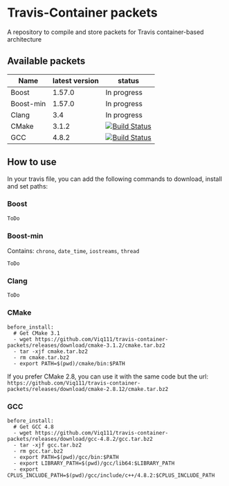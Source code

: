 # Travis-Container packets
A repository to compile and store packets for Travis container-based architecture

## Available packets

| Name | latest version | status |
| ---- | ------------ | ------ |
| Boost | 1.57.0 | In progress |
| Boost-min | 1.57.0 | In progress |
| Clang | 3.4 | In progress |
| CMake | 3.1.2 | [![Build Status](https://travis-ci.org/Viq111/travis-container-packets.svg?branch=cmake-3)](https://travis-ci.org/Viq111/travis-container-packets) |
| GCC | 4.8.2 | [![Build Status](https://travis-ci.org/Viq111/travis-container-packets.svg?branch=gcc-4.8)](https://travis-ci.org/Viq111/travis-container-packets) |


## How to use

In your travis file, you can add the following commands to download, install and set paths:

### Boost

```
ToDo
```

### Boost-min

Contains: `chrono`, `date_time`, `iostreams`, `thread`

```
ToDo
```

### Clang

```
ToDo
```

### CMake

```
before_install:
  # Get CMake 3.1
  - wget https://github.com/Viq111/travis-container-packets/releases/download/cmake-3.1.2/cmake.tar.bz2
  - tar -xjf cmake.tar.bz2
  - rm cmake.tar.bz2
  - export PATH=$(pwd)/cmake/bin:$PATH
```

If you prefer CMake 2.8, you can use it with the same code but the url: `https://github.com/Viq111/travis-container-packets/releases/download/cmake-2.8.12/cmake.tar.bz2`

### GCC

```
before_install:
  # Get GCC 4.8
  - wget https://github.com/Viq111/travis-container-packets/releases/download/gcc-4.8.2/gcc.tar.bz2
  - tar -xjf gcc.tar.bz2
  - rm gcc.tar.bz2
  - export PATH=$(pwd)/gcc/bin:$PATH
  - export LIBRARY_PATH=$(pwd)/gcc/lib64:$LIBRARY_PATH
  - export CPLUS_INCLUDE_PATH=$(pwd)/gcc/include/c++/4.8.2:$CPLUS_INCLUDE_PATH
```

